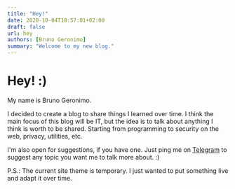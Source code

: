 ```yaml
---
title: "Hey!"
date: 2020-10-04T18:57:01+02:00
draft: false
url: hey
authors: [Bruno Geronimo]
summary: "Welcome to my new blog."
---
```


# Hey! :)

My name is Bruno Geronimo.

I decided to create a blog to share things I learned over time. I think the main focus of this blog will be IT, but the idea is to talk about anything I think is worth to be shared. Starting from programming to security on the web, privacy, utilities, etc.

I'm also open for suggestions, if you have one. Just ping me on [Telegram](https://t.me/brunogeronimo) to suggest any topic you want me to talk more about. :)

P.S.: The current site theme is temporary. I just wanted to put something live and adapt it over time.